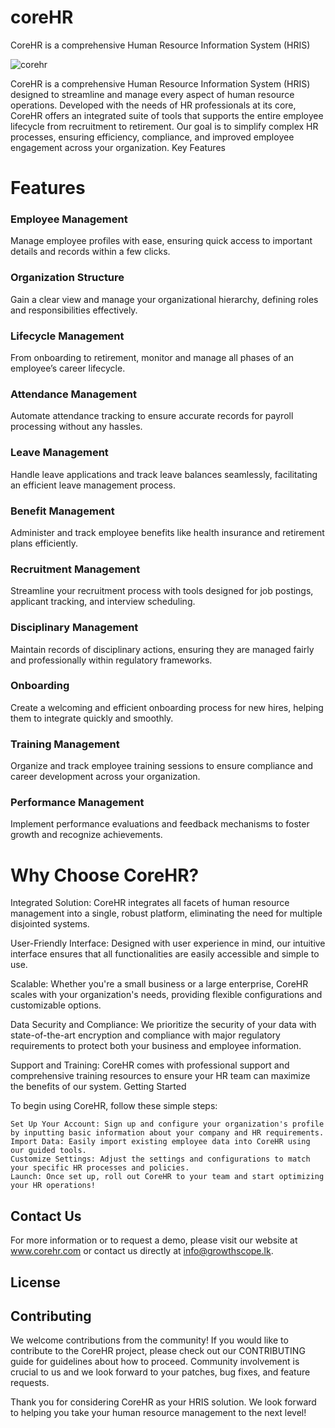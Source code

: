 # coreHR
CoreHR is a comprehensive Human Resource Information System (HRIS)

![corehr](https://github.com/amhewagama/corehr-solution/assets/69456605/e3452328-463e-4cba-976b-e173f29d0420)

CoreHR is a comprehensive Human Resource Information System (HRIS) designed to streamline and manage every aspect of human resource operations. Developed with the needs of HR professionals at its core, CoreHR offers an integrated suite of tools that supports the entire employee lifecycle from recruitment to retirement. Our goal is to simplify complex HR processes, ensuring efficiency, compliance, and improved employee engagement across your organization.
Key Features

# Features

### Employee Management
Manage employee profiles with ease, ensuring quick access to important details and records within a few clicks.

### Organization Structure
Gain a clear view and manage your organizational hierarchy, defining roles and responsibilities effectively.

### Lifecycle Management
From onboarding to retirement, monitor and manage all phases of an employee’s career lifecycle.

### Attendance Management
Automate attendance tracking to ensure accurate records for payroll processing without any hassles.

### Leave Management
Handle leave applications and track leave balances seamlessly, facilitating an efficient leave management process.

### Benefit Management
Administer and track employee benefits like health insurance and retirement plans efficiently.

### Recruitment Management
Streamline your recruitment process with tools designed for job postings, applicant tracking, and interview scheduling.

### Disciplinary Management
Maintain records of disciplinary actions, ensuring they are managed fairly and professionally within regulatory frameworks.

### Onboarding
Create a welcoming and efficient onboarding process for new hires, helping them to integrate quickly and smoothly.

### Training Management
Organize and track employee training sessions to ensure compliance and career development across your organization.

### Performance Management
Implement performance evaluations and feedback mechanisms to foster growth and recognize achievements.


# Why Choose CoreHR?

Integrated Solution: CoreHR integrates all facets of human resource management into a single, robust platform, eliminating the need for multiple disjointed systems.

User-Friendly Interface: Designed with user experience in mind, our intuitive interface ensures that all functionalities are easily accessible and simple to use.

Scalable: Whether you're a small business or a large enterprise, CoreHR scales with your organization's needs, providing flexible configurations and customizable options.

Data Security and Compliance: We prioritize the security of your data with state-of-the-art encryption and compliance with major regulatory requirements to protect both your business and employee information.

Support and Training: CoreHR comes with professional support and comprehensive training resources to ensure your HR team can maximize the benefits of our system.
Getting Started

To begin using CoreHR, follow these simple steps:

    Set Up Your Account: Sign up and configure your organization's profile by inputting basic information about your company and HR requirements.
    Import Data: Easily import existing employee data into CoreHR using our guided tools.
    Customize Settings: Adjust the settings and configurations to match your specific HR processes and policies.
    Launch: Once set up, roll out CoreHR to your team and start optimizing your HR operations!

## Contact Us

For more information or to request a demo, please visit our website at www.corehr.com or contact us directly at info@growthscope.lk.

## License


## Contributing

We welcome contributions from the community! If you would like to contribute to the CoreHR project, please check out our CONTRIBUTING guide for guidelines about how to proceed. Community involvement is crucial to us and we look forward to your patches, bug fixes, and feature requests.

Thank you for considering CoreHR as your HRIS solution. We look forward to helping you take your human resource management to the next level!

